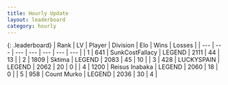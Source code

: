 ```yaml
---
title: Hourly Update
layout: leaderboard
category: hourly
---
```


{: .leaderboard}
| Rank | LV | Player | Division | Elo | Wins | Losses |
| --- | --- | --- | --- | --- | --- | --- |
| <span data-change="0">1</span> | 641 | <span title="ID: 402846">SunkCostFallacy</span> | LEGEND | <span data-change="0">2111</span> | <span data-change="0">44</span> | <span data-change="0">13</span> |
| <span data-change="0">2</span> | 1809 | <span title="ID: 353063">Sktima</span> | LEGEND | <span data-change="-14">2083</span> | <span data-change="2">45</span> | <span data-change="2">10</span> |
| <span data-change="0">3</span> | 428 | <span title="ID: 623829">LUCKYSPAIN</span> | LEGEND | <span data-change="0">2062</span> | <span data-change="0">20</span> | <span data-change="0">0</span> |
| <span data-change="0">4</span> | 1200 | <span title="ID: 451068">Reisus Inabaka</span> | LEGEND | <span data-change="9">2060</span> | <span data-change="1">18</span> | <span data-change="0">0</span> |
| <span data-change="0">5</span> | 958 | <span title="ID: 498323">Count Murko</span> | LEGEND | <span data-change="0">2036</span> | <span data-change="0">30</span> | <span data-change="0">4</span> |